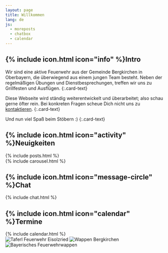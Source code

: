 ```yaml
---
layout: page
title: Willkommen
lang: de
js:
  - moreposts
  - chatbox
  - calendar
---
```


<div class="row">
  <div class="col-md-6 col-xl-4">
    <div class="card">
      <h2 class="card-header">{% include icon.html icon="info" %}Intro</h2>
<div class="card-body" markdown="1">
Wir sind eine aktive Feuerwehr aus der Gemeinde Bergkirchen in Oberbayern, die überwiegend aus einem jungen Team besteht. Neben der regelmäßigen Übungen und Dienstbesprechungen, treffen wir uns zu Grillfesten und Ausflügen.
{:.card-text}

Diese Webseite wird ständig weiterentwickelt und überarbeitet; also schau gerne öfter rein. Bei konkreten Fragen scheue Dich nicht uns zu [kontaktieren](/kontakt).
{:.card-text}

Und nun viel Spaß beim Stöbern :)
{:.card-text}
</div>
    </div>
    <div class="card mt-4">
      <h2 class="card-header">{% include icon.html icon="activity" %}Neuigkeiten</h2>
      <div class="card-body">
{% include posts.html %}
      </div>
    </div>
  </div><!-- col-md-6 col-xl-4 -->

  <div class="col-md-6 col-xl-8">
    <div class="row">
      <div class="col-xl-8">
        <div class="card">
{% include carousel.html %}
        </div>
      </div><!-- col-xl-8 -->
      <div class="col-xl-4">
        <div class="card">
          <h2 class="card-header">{% include icon.html icon="message-circle" %}Chat</h2>
          <div class="card-body">
{% include chat.html %}
          </div>
        </div>
      </div><!-- col-xl-4 -->
    </div><!-- row -->
    <div class="row">
      <div class="col-xl-8">
        <div class="card mt-4">
          <h2 class="card-header">{% include icon.html icon="calendar" %}Termine</h2>
          <div class="card-body">
{% include calendar.html %}
          </div>
        </div>
      </div><!-- col-xl-8 -->
      <div class="col-xl-4">
        <div class="card mt-4">
          <div class="card-body">
            <img class="lazy img-fluid mx-auto" src="{{ '/assets/icons/transparent.png' | prepend: site.baseurl }}" data-src="/assets/images/index/taferl.png" alt="Taferl Feuerwehr Eisolzried"/>
            <img class="lazy img-fluid mx-auto" src="{{ '/assets/icons/transparent.png' | prepend: site.baseurl }}" data-src="/assets/images/index/wappen.png" alt="Wappen Bergkirchen"/>
            <img class="lazy img-fluid mx-auto" src="{{ '/assets/icons/transparent.png' | prepend: site.baseurl }}" data-src="/assets/images/index/feuerwehrwappen.png" alt="Bayerisches Feuerwehrwappen"/>
          </div>
        </div>
      </div><!-- col-xl-4 -->
    </div><!-- row -->
  </div><!-- col-md-6 col-xl-8 -->
</div><!-- row -->
